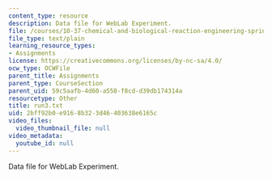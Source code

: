 ```yaml
---
content_type: resource
description: Data file for WebLab Experiment.
file: /courses/10-37-chemical-and-biological-reaction-engineering-spring-2007/2bff92b0e9168b323d46403638e6165c_run3.txt
file_type: text/plain
learning_resource_types:
- Assignments
license: https://creativecommons.org/licenses/by-nc-sa/4.0/
ocw_type: OCWFile
parent_title: Assignments
parent_type: CourseSection
parent_uid: 59c5aafb-4d60-a558-f8cd-d39db174314a
resourcetype: Other
title: run3.txt
uid: 2bff92b0-e916-8b32-3d46-403638e6165c
video_files:
  video_thumbnail_file: null
video_metadata:
  youtube_id: null
---
```

Data file for WebLab Experiment.